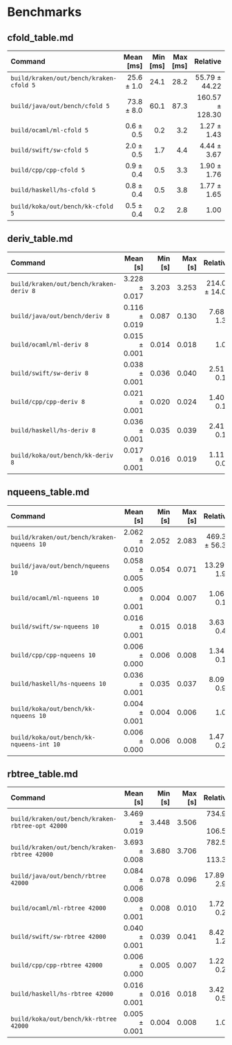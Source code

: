 # Benchmarks

## cfold_table.md

| Command | Mean [ms] | Min [ms] | Max [ms] | Relative |
|:---|---:|---:|---:|---:|
| `build/kraken/out/bench/kraken-cfold 5` | 25.6 ± 1.0 | 24.1 | 28.2 | 55.79 ± 44.22 |
| `build/java/out/bench/cfold 5` | 73.8 ± 8.0 | 60.1 | 87.3 | 160.57 ± 128.30 |
| `build/ocaml/ml-cfold 5` | 0.6 ± 0.5 | 0.2 | 3.2 | 1.27 ± 1.43 |
| `build/swift/sw-cfold 5` | 2.0 ± 0.5 | 1.7 | 4.4 | 4.44 ± 3.67 |
| `build/cpp/cpp-cfold 5` | 0.9 ± 0.4 | 0.5 | 3.3 | 1.90 ± 1.76 |
| `build/haskell/hs-cfold 5` | 0.8 ± 0.4 | 0.5 | 3.8 | 1.77 ± 1.65 |
| `build/koka/out/bench/kk-cfold 5` | 0.5 ± 0.4 | 0.2 | 2.8 | 1.00 |



## deriv_table.md

| Command | Mean [s] | Min [s] | Max [s] | Relative |
|:---|---:|---:|---:|---:|
| `build/kraken/out/bench/kraken-deriv 8` | 3.228 ± 0.017 | 3.203 | 3.253 | 214.05 ± 14.08 |
| `build/java/out/bench/deriv 8` | 0.116 ± 0.019 | 0.087 | 0.130 | 7.68 ± 1.37 |
| `build/ocaml/ml-deriv 8` | 0.015 ± 0.001 | 0.014 | 0.018 | 1.00 |
| `build/swift/sw-deriv 8` | 0.038 ± 0.001 | 0.036 | 0.040 | 2.51 ± 0.18 |
| `build/cpp/cpp-deriv 8` | 0.021 ± 0.001 | 0.020 | 0.024 | 1.40 ± 0.11 |
| `build/haskell/hs-deriv 8` | 0.036 ± 0.001 | 0.035 | 0.039 | 2.41 ± 0.17 |
| `build/koka/out/bench/kk-deriv 8` | 0.017 ± 0.001 | 0.016 | 0.019 | 1.11 ± 0.08 |



## nqueens_table.md

| Command | Mean [s] | Min [s] | Max [s] | Relative |
|:---|---:|---:|---:|---:|
| `build/kraken/out/bench/kraken-nqueens 10` | 2.062 ± 0.010 | 2.052 | 2.083 | 469.37 ± 56.39 |
| `build/java/out/bench/nqueens 10` | 0.058 ± 0.005 | 0.054 | 0.071 | 13.29 ± 1.92 |
| `build/ocaml/ml-nqueens 10` | 0.005 ± 0.001 | 0.004 | 0.007 | 1.06 ± 0.18 |
| `build/swift/sw-nqueens 10` | 0.016 ± 0.001 | 0.015 | 0.018 | 3.63 ± 0.47 |
| `build/cpp/cpp-nqueens 10` | 0.006 ± 0.000 | 0.006 | 0.008 | 1.34 ± 0.19 |
| `build/haskell/hs-nqueens 10` | 0.036 ± 0.001 | 0.035 | 0.037 | 8.09 ± 0.98 |
| `build/koka/out/bench/kk-nqueens 10` | 0.004 ± 0.001 | 0.004 | 0.006 | 1.00 |
| `build/koka/out/bench/kk-nqueens-int 10` | 0.006 ± 0.000 | 0.006 | 0.008 | 1.47 ± 0.21 |



## rbtree_table.md

| Command | Mean [s] | Min [s] | Max [s] | Relative |
|:---|---:|---:|---:|---:|
| `build/kraken/out/bench/kraken-rbtree-opt 42000` | 3.469 ± 0.019 | 3.448 | 3.506 | 734.95 ± 106.54 |
| `build/kraken/out/bench/kraken-rbtree 42000` | 3.693 ± 0.008 | 3.680 | 3.706 | 782.55 ± 113.38 |
| `build/java/out/bench/rbtree 42000` | 0.084 ± 0.006 | 0.078 | 0.096 | 17.89 ± 2.90 |
| `build/ocaml/ml-rbtree 42000` | 0.008 ± 0.001 | 0.008 | 0.010 | 1.72 ± 0.27 |
| `build/swift/sw-rbtree 42000` | 0.040 ± 0.001 | 0.039 | 0.041 | 8.42 ± 1.23 |
| `build/cpp/cpp-rbtree 42000` | 0.006 ± 0.000 | 0.005 | 0.007 | 1.22 ± 0.20 |
| `build/haskell/hs-rbtree 42000` | 0.016 ± 0.001 | 0.016 | 0.018 | 3.42 ± 0.51 |
| `build/koka/out/bench/kk-rbtree 42000` | 0.005 ± 0.001 | 0.004 | 0.008 | 1.00 |




